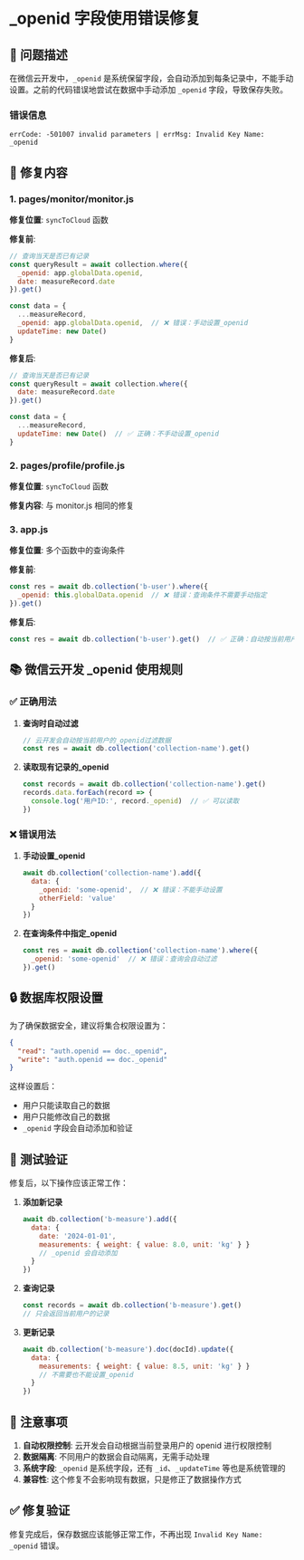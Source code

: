 # _openid 字段使用错误修复

## 🚨 问题描述

在微信云开发中，`_openid` 是系统保留字段，会自动添加到每条记录中，不能手动设置。之前的代码错误地尝试在数据中手动添加 `_openid` 字段，导致保存失败。

### 错误信息
```
errCode: -501007 invalid parameters | errMsg: Invalid Key Name: _openid
```

## 🔧 修复内容

### 1. pages/monitor/monitor.js
**修复位置**: `syncToCloud` 函数

**修复前**:
```javascript
// 查询当天是否已有记录
const queryResult = await collection.where({
  _openid: app.globalData.openid,
  date: measureRecord.date
}).get()

const data = {
  ...measureRecord,
  _openid: app.globalData.openid,  // ❌ 错误：手动设置_openid
  updateTime: new Date()
}
```

**修复后**:
```javascript
// 查询当天是否已有记录
const queryResult = await collection.where({
  date: measureRecord.date
}).get()

const data = {
  ...measureRecord,
  updateTime: new Date()  // ✅ 正确：不手动设置_openid
}
```

### 2. pages/profile/profile.js
**修复位置**: `syncToCloud` 函数

**修复内容**: 与 monitor.js 相同的修复

### 3. app.js
**修复位置**: 多个函数中的查询条件

**修复前**:
```javascript
const res = await db.collection('b-user').where({
  _openid: this.globalData.openid  // ❌ 错误：查询条件不需要手动指定
}).get()
```

**修复后**:
```javascript
const res = await db.collection('b-user').get()  // ✅ 正确：自动按当前用户过滤
```

## 📚 微信云开发 _openid 使用规则

### ✅ 正确用法

1. **查询时自动过滤**
   ```javascript
   // 云开发会自动按当前用户的_openid过滤数据
   const res = await db.collection('collection-name').get()
   ```

2. **读取现有记录的_openid**
   ```javascript
   const records = await db.collection('collection-name').get()
   records.data.forEach(record => {
     console.log('用户ID:', record._openid)  // ✅ 可以读取
   })
   ```

### ❌ 错误用法

1. **手动设置_openid**
   ```javascript
   await db.collection('collection-name').add({
     data: {
       _openid: 'some-openid',  // ❌ 错误：不能手动设置
       otherField: 'value'
     }
   })
   ```

2. **在查询条件中指定_openid**
   ```javascript
   const res = await db.collection('collection-name').where({
     _openid: 'some-openid'  // ❌ 错误：查询会自动过滤
   }).get()
   ```

## 🔒 数据库权限设置

为了确保数据安全，建议将集合权限设置为：

```json
{
  "read": "auth.openid == doc._openid",
  "write": "auth.openid == doc._openid"
}
```

这样设置后：
- 用户只能读取自己的数据
- 用户只能修改自己的数据
- `_openid` 字段会自动添加和验证

## 🧪 测试验证

修复后，以下操作应该正常工作：

1. **添加新记录**
   ```javascript
   await db.collection('b-measure').add({
     data: {
       date: '2024-01-01',
       measurements: { weight: { value: 8.0, unit: 'kg' } }
       // _openid 会自动添加
     }
   })
   ```

2. **查询记录**
   ```javascript
   const records = await db.collection('b-measure').get()
   // 只会返回当前用户的记录
   ```

3. **更新记录**
   ```javascript
   await db.collection('b-measure').doc(docId).update({
     data: {
       measurements: { weight: { value: 8.5, unit: 'kg' } }
       // 不需要也不能设置_openid
     }
   })
   ```

## 📝 注意事项

1. **自动权限控制**: 云开发会自动根据当前登录用户的 openid 进行权限控制
2. **数据隔离**: 不同用户的数据会自动隔离，无需手动处理
3. **系统字段**: `_openid` 是系统字段，还有 `_id`、`_updateTime` 等也是系统管理的
4. **兼容性**: 这个修复不会影响现有数据，只是修正了数据操作方式

## ✅ 修复验证

修复完成后，保存数据应该能够正常工作，不再出现 `Invalid Key Name: _openid` 错误。 